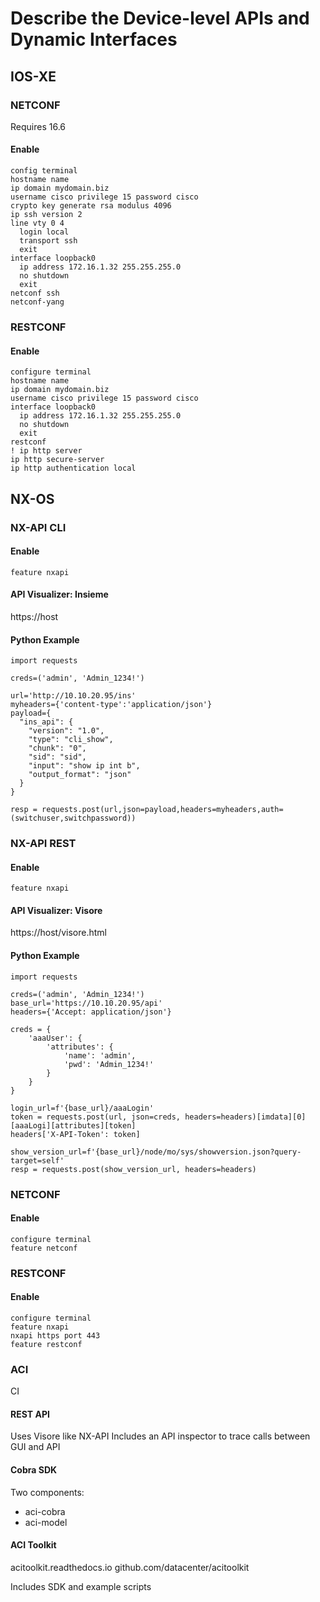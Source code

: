 # Describe the Device-level APIs and Dynamic Interfaces

## IOS-XE

### NETCONF

Requires 16.6

#### Enable

```
config terminal
hostname name
ip domain mydomain.biz
username cisco privilege 15 password cisco
crypto key generate rsa modulus 4096
ip ssh version 2
line vty 0 4
  login local
  transport ssh
  exit
interface loopback0
  ip address 172.16.1.32 255.255.255.0
  no shutdown
  exit
netconf ssh
netconf-yang
```

### RESTCONF

#### Enable

```
configure terminal
hostname name
ip domain mydomain.biz
username cisco privilege 15 password cisco
interface loopback0
  ip address 172.16.1.32 255.255.255.0
  no shutdown
  exit
restconf
! ip http server
ip http secure-server
ip http authentication local
```

## NX-OS

### NX-API CLI

#### Enable

`feature nxapi`

#### API Visualizer: Insieme

https://host

#### Python Example

```
import requests

creds=('admin', 'Admin_1234!')

url='http://10.10.20.95/ins'
myheaders={'content-type':'application/json'}
payload={
  "ins_api": {
    "version": "1.0",
    "type": "cli_show",
    "chunk": "0",
    "sid": "sid",
    "input": "show ip int b",
    "output_format": "json"
  }
}

resp = requests.post(url,json=payload,headers=myheaders,auth=(switchuser,switchpassword))
```

### NX-API REST

#### Enable

`feature nxapi`

#### API Visualizer: Visore

https://host/visore.html

#### Python Example

```
import requests

creds=('admin', 'Admin_1234!')
base_url='https://10.10.20.95/api'
headers={'Accept: application/json'}

creds = {
    'aaaUser': {
        'attributes': {
            'name': 'admin',
            'pwd': 'Admin_1234!'
        }
    }
}

login_url=f'{base_url}/aaaLogin'
token = requests.post(url, json=creds, headers=headers)[imdata][0][aaaLogi][attributes][token]
headers['X-API-Token': token]

show_version_url=f'{base_url}/node/mo/sys/showversion.json?query-target=self'
resp = requests.post(show_version_url, headers=headers)
```

### NETCONF

#### Enable

```
configure terminal
feature netconf
```

### RESTCONF

#### Enable

```
configure terminal
feature nxapi
nxapi https port 443
feature restconf
```

### ACI

CI

#### REST API

Uses Visore like NX-API
Includes an API inspector to trace calls between GUI and API

#### Cobra SDK
Two components:
- aci-cobra
- aci-model

#### ACI Toolkit

acitoolkit.readthedocs.io
github.com/datacenter/acitoolkit

Includes SDK and example scripts


